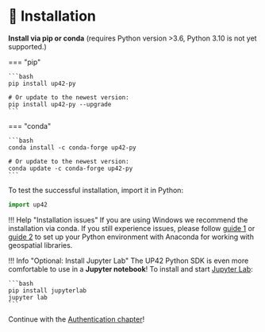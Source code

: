 # :floppy_disk: Installation

**Install via pip or conda** (requires Python version >3.6, Python 3.10 is not yet supported.)

=== "pip"

    ```bash
    pip install up42-py
    
    # Or update to the newest version:
    pip install up42-py --upgrade
    ```

=== "conda"

    ```bash
    conda install -c conda-forge up42-py

    # Or update to the newest version:
    conda update -c conda-forge up42-py
    ```

To test the successful installation, import it in Python:

```python
import up42
```

!!! Help "Installation issues"
    If you are using Windows we recommend the installation via conda. If you still experience issues,
    please follow [guide 1](http://www.acgeospatial.co.uk/python-geospatial-workflows-prt1-anaconda/) or
    [guide 2](https://chrieke.medium.com/howto-install-python-for-geospatial-applications-1dbc82433c05)
    to set up your Python environment with Anaconda for working with geospatial libraries.

!!! Info "Optional: Install Jupyter Lab"
    The UP42 Python SDK is even more comfortable to use in a **Jupyter notebook**!
    To install and start [Jupyter Lab](https://jupyter.org/):

    ```bash
    pip install jupyterlab
    jupyter lab
    ```

Continue with the [Authentication chapter](authentication.md)!
